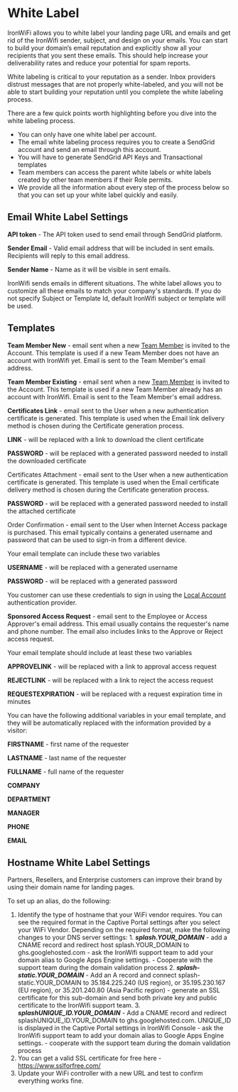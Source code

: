 # White Label

IronWiFi allows you to white label your landing page URL and emails and get rid of the IronWifi sender, subject, and design on your emails. You can start to build your domain’s email reputation and explicitly show all your recipients that you sent these emails. This should help increase your deliverability rates and reduce your potential for spam reports.

White labeling is critical to your reputation as a sender. Inbox providers distrust messages that are not properly white-labeled, and you will not be able to start building your reputation until you complete the white labeling process.

There are a few quick points worth highlighting before you dive into the white labeling process.

- You can only have one white label per account.
- The email white labeling process requires you to create a SendGrid account and send an email through this account.
- You will have to generate SendGrid API Keys and Transactional templates
- Team members can access the parent white labels or white labels created by other team members if their Role permits.
- We provide all the information about every step of the process below so that you can set up your white label quickly and easily.

## Email White Label Settings

**API token** - The API token used to send email through SendGrid platform.

**Sender Email** - Valid email address that will be included in sent emails. Recipients will reply to this email address.

**Sender Name** - Name as it will be visible in sent emails.

IronWifi sends emails in different situations. The white label allows you to customize all these emails to match your company's standards. If you do not specify Subject or Template Id, default IronWifi subject or template will be used.

## Templates

**Team Member New** - email sent when a new [Team Member](https://www.ironwifi.com/user-guide/team-members/) is invited to the Account. This template is used if a new Team Member does not have an account with IronWifi yet. Email is sent to the Team Member's email address.

**Team Member Existing** - email sent when a new [Team Member](https://www.ironwifi.com/user-guide/team-members/) is invited to the Account. This template is used if a new Team Member already has an account with IronWifi. Email is sent to the Team Member's email address.

**Certificates Link** - email sent to the User when a new authentication certificate is generated. This template is used when the Email link delivery method is chosen during the Certificate generation process.

__LINK__ - will be replaced with a link to download the client certificate

__PASSWORD__ - will be replaced with a generated password needed to install the downloaded certificate

Certificates Attachment - email sent to the User when a new authentication certificate is generated. This template is used when the Email certificate delivery method is chosen during the Certificate generation process.

__PASSWORD__ - will be replaced with a generated password needed to install the attached certificate

Order Confirmation - email sent to the User when Internet Access package is purchased. This email typically contains a generated username and password that can be used to sign-in from a different device.

Your email template can include these two variables

__USERNAME__ - will be replaced with a generated username

__PASSWORD__ - will be replaced with a generated password

You customer can use these credentials to sign in using the [Local Account](https://www.ironwifi.com/captive-portals/authentication-providers/) authentication provider.

 

**Sponsored Access Request** - email sent to the Employee or Access Approver's email address. This email usually contains the requester's name and phone number. The email also includes links to the Approve or Reject access request.

Your email template should include at least these two variables

__APPROVELINK__ - will be replaced with a link to approval access request

__REJECTLINK__ - will be replaced with a link to reject the access request

__REQUESTEXPIRATION__ - will be replaced with a request expiration time in minutes

 

You can have the following additional variables in your email template, and they will be automatically replaced with the information provided by a visitor:

 

__FIRSTNAME__ - first name of the requester

__LASTNAME__ - last name of the requester

__FULLNAME__ - full name of the requester

__COMPANY__

__DEPARTMENT__

__MANAGER__

__PHONE__

__EMAIL__

 
## Hostname White Label Settings

Partners, Resellers, and Enterprise customers can improve their brand by using their domain name for landing pages.

To set up an alias, do the following:

1. Identify the type of hostname that your WiFi vendor requires. You can see the required format in the Captive Portal settings after you select your WiFi Vendor. Depending on the required format, make the following changes to your DNS server settings:
        1. **_splash.YOUR_DOMAIN_**
           - add a CNAME record and redirect host splash.YOUR_DOMAIN to ghs.googlehosted.com
           - ask the IronWifi support team to add your domain alias to Google Apps Engine settings.
           - Cooperate with the support team during the domain validation process
        2. **_splash-static.YOUR_DOMAIN_**
           - Add an A record and connect splash-static.YOUR_DOMAIN to 35.184.225.240 (US region), or 35.195.230.167 (EU region), or 35.201.240.80 (Asia Pacific region)
           - generate an SSL certificate for this sub-domain and send both private key and public certificate to the IronWifi support team.
        3. **_splashUNIQUE_ID.YOUR_DOMAIN_**
           - Add a CNAME record and redirect splashUNIQUE_ID.YOUR_DOMAIN to ghs.googlehosted.com. UNIQUE_ID is displayed in the Captive Portal settings in IronWifi Console
           - ask the IronWifi support team to add your domain alias to Google Apps Engine settings.
           - cooperate with the support team during the domain validation process
2. You can get a valid SSL certificate for free here - https://www.sslforfree.com/
3. Update your WiFi controller with a new URL and test to confirm everything works fine.


